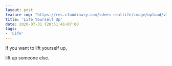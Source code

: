 ```yaml
---
layout: post
feature-img: "https://res.cloudinary.com/sdees-reallife/image/upload/v1555658919/sample_feature_img.png"
title: 'Life Yourself Up'
date: 2020-07-31 T20:51:41+07:00
tags:
- 'Life'
---
```

If you want to lift yourself up,

<i class="fa fa-child" style="color:plum"></i>

lift up someone else.
